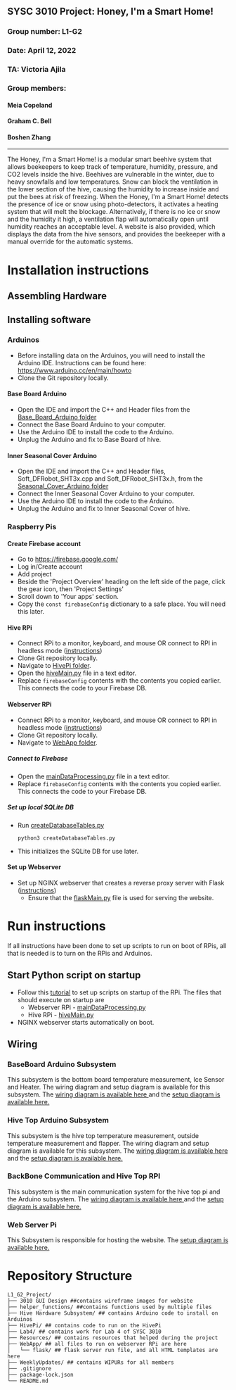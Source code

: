 ## SYSC 3010 Project: Honey, I'm a Smart Home!
### Group number: L1-G2
### Date: April 12, 2022
### TA: Victoria Ajila
### Group members:
#### Meia Copeland
#### Graham C. Bell
#### Boshen Zhang

---

The Honey, I'm a Smart Home! is a modular smart beehive system that allows beekeepers to keep track of temperature, humidity, pressure, and CO2 levels inside the hive. Beehives are vulnerable in the winter, due to heavy snowfalls and low temperatures. Snow can block the ventilation in the lower section of the hive, causing the humidity to increase inside and put the bees at risk of freezing. When the Honey, I'm a Smart Home! detects the presence of ice or snow using photo-detectors, it activates a heating system that will melt the blockage. Alternatively, if there is no ice or snow and the humidity it high, a ventilation flap will automatically open until humidity reaches an acceptable level. A website is also provided, which displays the data from the hive sensors, and provides the beekeeper with a manual override for the automatic systems.

# Installation instructions

## Assembling Hardware

## Installing software

### Arduinos

- Before installing data on the Arduinos, you will need to install the Arduino IDE. Instructions can be found here: https://www.arduino.cc/en/main/howto
- Clone the Git repository locally.

#### Base Board Arduino
- Open the IDE and import the C++ and Header files from the [Base_Board_Arduino folder](/Hive_Hardware_Subsystem/Final_Product_Code/Base_Board_Arduino)
- Connect the Base Board Arduino to your computer.
- Use the Arduino IDE to install the code to the Arduino.
- Unplug the Arduino and fix to Base Board of hive.

#### Inner Seasonal Cover Arduino
- Open the IDE and import the C++ and Header files, Soft_DFRobot_SHT3x.cpp and Soft_DFRobot_SHT3x.h, from the [Seasonal_Cover_Arduino folder](/Hive_Hardware_Subsystem/Final_Product_Code/Seasonal_Cover_Arduino)
- Connect the Inner Seasonal Cover Arduino to your computer.
- Use the Arduino IDE to install the code to the Arduino.
- Unplug the Arduino and fix to Inner Seasonal Cover of hive.

### Raspberry Pis
#### Create Firebase account
- Go to https://firebase.google.com/
- Log in/Create account
- Add project
- Beside the 'Project Overview' heading on the left side of the page, click the gear icon, then 'Project Settings'
- Scroll down to 'Your apps' section.
- Copy the <code>const firebaseConfig</code> dictionary to a safe place. You will need this later.

#### Hive RPi
- Connect RPi to a monitor, keyboard, and mouse OR connect to RPI in headless mode ([instructions](https://pimylifeup.com/headless-raspberry-pi-setup/))
- Clone Git repository locally.
- Navigate to [HivePi folder](/HivePi/).
- Open the [hiveMain.py](/HivePi/hiveMain.py) file in a text editor.
- Replace <code>firebaseConfig</code> contents with the contents you copied earlier. This connects the code to your Firebase DB.

#### Webserver RPi
- Connect RPi to a monitor, keyboard, and mouse OR connect to RPI in headless mode ([instructions](https://pimylifeup.com/headless-raspberry-pi-setup/))
- Clone Git repository locally.
- Navigate to [WebApp folder](/WebApp/).

##### Connect to Firebase
- Open the [mainDataProcessing.py](/WebApp/mainDataProcessing.py) file in a text editor.
- Replace <code>firebaseConfig</code> contents with the contents you copied earlier. This connects the code to your Firebase DB.

##### Set up local SQLite DB
- Run [createDatabaseTables.py](/WebApp/createDatabaseTables.py)
	<p><code>python3 createDatabaseTables.py</code></p>
- This initializes the SQLite DB for use later.

#### Set up Webserver
- Set up NGINX webserver that creates a reverse proxy server with Flask ([instructions](https://www.raspberrypi-spy.co.uk/2018/12/running-flask-under-nginx-raspberry-pi/))
	- Ensure that the [flaskMain.py](/WebApp/flask/flaskMain.py) file is used for serving the website.

# Run instructions

If all instructions have been done to set up scripts to run on boot of RPis, all that is needed is to turn on the RPis and Arduinos.

## Start Python script on startup
- Follow this [tutorial](https://www.instructables.com/Raspberry-Pi-Launch-Python-script-on-startup/) to set up scripts on startup of the RPi. The files that should execute on startup are
	- Webserver RPi - [mainDataProcessing.py](/WebApp/mainDataProcessing.py)
	- Hive RPi - [hiveMain.py](/HivePi/hiveMain.py)
- NGINX webserver starts automatically on boot.

## Wiring

### BaseBoard Arduino Subsystem

This subsystem is the bottom board temperature measurement, Ice Sensor and Heater. The wiring diagram and setup diagram is available for this subsystem. 
The [wiring diagram is available here ](https://github.com/bienemeia/L1_G2_Project/blob/main/Wiring%20Diagrams/Arduino%202%20System_Skeam.png) and the 
[setup diagram is available here.](https://github.com/bienemeia/L1_G2_Project/blob/main/Wiring%20Diagrams/Arduino%202%20System.png)
 
### Hive Top Arduino Subsystem

This subsystem is the hive top temperature measurement, outside temperature measurement and flapper. The wiring diagram and setup diagram is available for this subsystem. 
The [wiring diagram is available here ](https://github.com/bienemeia/L1_G2_Project/blob/main/Wiring%20Diagrams/Arduino%201%20System_schem.png) and the 
[setup diagram is available here.](https://github.com/bienemeia/L1_G2_Project/blob/main/Wiring%20Diagrams/Arduino%201%20System.png)

### BackBone Communication and Hive Top RPI 
This subsystem is the main communication system for the hive top pi and the Arduino subsystem. 
The [wiring diagram is available here ](https://github.com/bienemeia/L1_G2_Project/blob/main/Wiring%20Diagrams/Seasonal%20Innercove%20and%20BaseBoard%20Communication%20system_schem.png) and the [setup diagram is available here.](https://github.com/bienemeia/L1_G2_Project/blob/main/Wiring%20Diagrams/Seasonal%20Innercove%20and%20BaseBoard%20Communication%20system..png)

### Web Server Pi
This Subsystem is responsible for hosting the website. The [setup diagram is available here.](https://github.com/bienemeia/L1_G2_Project/blob/main/Wiring%20Diagrams/Raspberry%20Pi%201.png)

	

# Repository Structure
```
L1_G2_Project/
├── 3010 GUI Design ##contains wireframe images for website
├── helper_functions/ ##contains functions used by multiple files
├── Hive Hardware Subsystem/ ## contains Arduino code to install on Arduinos
├── HivePi/ ## contains code to run on the HivePi
├── Lab4/ ## contains work for Lab 4 of SYSC 3010
├── Resources/ ## contains resources that helped during the project
├── WebApp/ ## all files to run on webserver RPi are here
│   └── flask/ ## flask server run file, and all HTML templates are here
├── WeeklyUpdates/ ## contains WIPURs for all members
├── .gitignore
├── package-lock.json
└── README.md
```